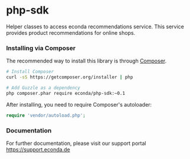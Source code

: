 php-sdk
===============

Helper classes to access econda recommendations service. This service provides
product recommendations for online shops.

### Installing via Composer

The recommended way to install this library is through [Composer](http://getcomposer.org).


```bash
# Install Composer
curl -sS https://getcomposer.org/installer | php

# Add Guzzle as a dependency
php composer.phar require econda/php-sdk:~0.1
```

After installing, you need to require Composer's autoloader:

```php
require 'vendor/autoload.php';
```

### Documentation
For further documentation, please visit our support portal https://support.econda.de


